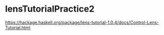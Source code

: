 # lensTutorialPractice2

https://hackage.haskell.org/package/lens-tutorial-1.0.4/docs/Control-Lens-Tutorial.html